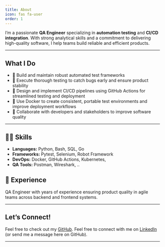 ```yaml
---
title: About
icon: fas fa-user
order: 1
---
```


I’m a passionate **QA Engineer** specializing in **automation testing** and **CI/CD integration**. With strong analytical skills and a commitment to delivering high-quality software, I help teams build reliable and efficient products.

---

## What I Do

- 🚀 Build and maintain robust automated test frameworks  
- 🧪 Execute thorough testing to catch bugs early and ensure product stability  
- 🔄 Design and implement CI/CD pipelines using GitHub Actions for streamlined testing and deployment
- 🐳 Use Docker to create consistent, portable test environments and improve deployment workflows
- 🤝 Collaborate with developers and stakeholders to improve software quality    

---

## 👨‍💻 Skills

- **Languages:** Python, Bash, SQL, Go  
- **Frameworks:** Pytest, Selenium, Robot Framework  
- **DevOps:** Docker, GitHub Actions, Kubernetes,
- **QA Tools:** Postman, Wireshark, ..

## 📌 Experience

QA Engineer with years of experience ensuring product quality in agile teams across backend and frontend systems.

---

## Let’s Connect!

Feel free to check out my [GitHub](https://github.com/Reins981).
Feel free to connect with me on [LinkedIn](https://www.linkedin.com/in/rené-koraschnigg-a105baa8)  
(or send me a message here on GitHub).

---
